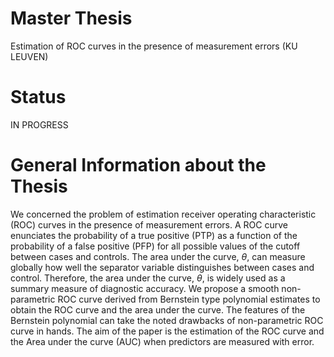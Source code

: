 # Master Thesis
Estimation of ROC curves in the presence of measurement errors (KU LEUVEN)
# Status 
IN PROGRESS
# General Information about the Thesis 
 We concerned the problem of estimation receiver operating characteristic (ROC) curves in the presence of measurement errors. A ROC curve enunciates the probability of a true positive (PTP) as a function of the probability of a false positive (PFP) for all possible values of the cutoff between cases and controls. The area under the curve, $\theta$, can measure globally how well the separator variable distinguishes between cases and control. Therefore, the area under the curve, $\theta$, is widely used as a summary measure of diagnostic accuracy. We propose a smooth non-parametric ROC curve derived from Bernstein type polynomial estimates to obtain the ROC curve and the area under the curve. The features of the Bernstein polynomial can take the noted drawbacks of non-parametric ROC curve in hands. The aim of the paper is the estimation of the ROC curve and the Area under the curve (AUC) when predictors are measured with error. 
